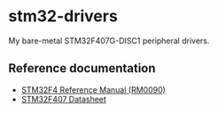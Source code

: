 # stm32-drivers
My bare-metal STM32F407G-DISC1 peripheral drivers.

## Reference documentation

- [STM32F4 Reference Manual (RM0090)](https://www.st.com/resource/en/reference_manual/dm00031020-stm32f405-415-stm32f407-417-stm32f427-437-and-stm32f429-439-advanced-arm-based-32-bit-mcus-stmicroelectronics.pdf)
- [STM32F407 Datasheet](https://www.st.com/resource/en/datasheet/dm00037051.pdf)
